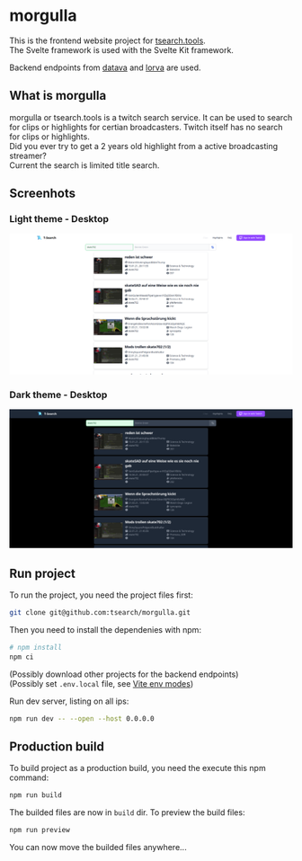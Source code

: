 # morgulla

This is the frontend website project for [tsearch.tools](https://tsearch.tools).  
The Svelte framework is used with the Svelte Kit framework.

Backend endpoints from [datava](https://github.com/tsearch/datava) and [lorva](https://github.com/tsearch/lorva) are used.

## What is morgulla

morgulla or tsearch.tools is a twitch search service. It can be used to search for clips or highlights for certian broadcasters.
Twitch itself has no search for clips or highlights.  
Did you ever try to get a 2 years old highlight from a active broadcasting streamer?  
Current the search is limited title search.

## Screenhots

### Light theme - Desktop

![Frontpage screenshot light theme](/gh-images/frontpage-desktop-light.png)

### Dark theme - Desktop

![Frontpage screenshot dark theme](/gh-images/frontpage-desktop-dark.png)

## Run project

To run the project, you need the project files first:

```bash
git clone git@github.com:tsearch/morgulla.git
```

Then you need to install the dependenies with npm:

```bash
# npm install
npm ci
```

(Possibly download other projects for the backend endpoints)  
(Possibly set `.env.local` file, see [Vite env modes](https://vitejs.dev/guide/env-and-mode.html#env-files))

Run dev server, listing on all ips:

```bash
npm run dev -- --open --host 0.0.0.0
```

## Production build

To build project as a production build, you need the execute this npm command:

```bash
npm run build
```

The builded files are now in `build` dir.
To preview the build files:

```bash
npm run preview
```

You can now move the builded files anywhere...
